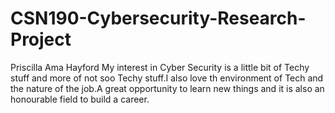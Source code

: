 # CSN190-Cybersecurity-Research-Project
Priscilla Ama Hayford
My interest in Cyber Security is a little bit of Techy stuff and more of not soo Techy stuff.I also love th environment of Tech and the nature of the job.A great opportunity to learn new things and it is also an honourable field to build a career.
